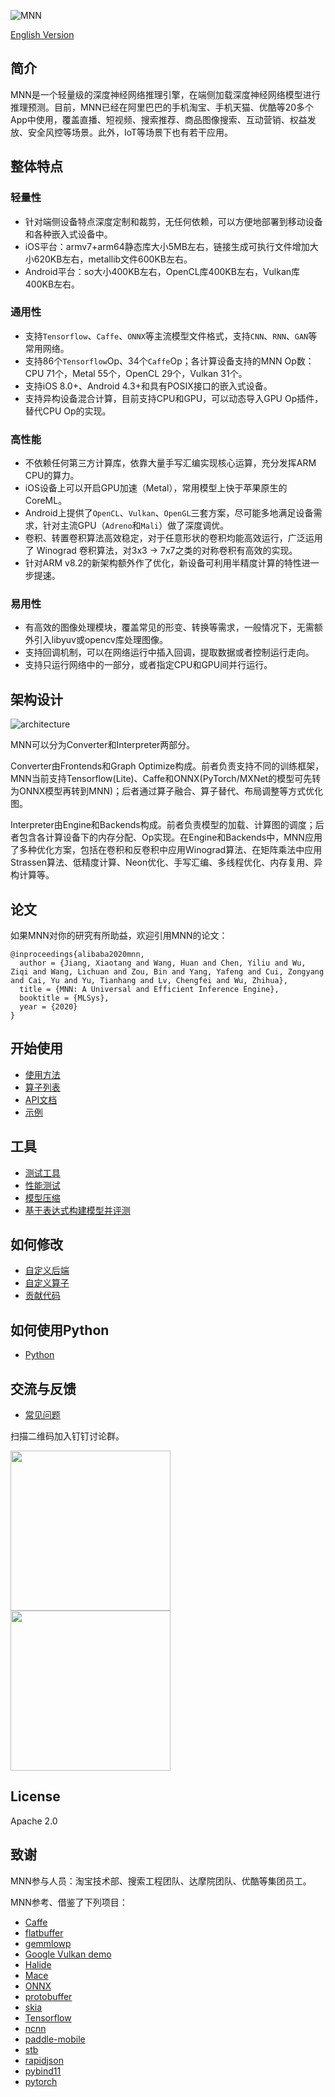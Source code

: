 ![MNN](doc/banner.png)

[English Version](README.md)

## 简介
MNN是一个轻量级的深度神经网络推理引擎，在端侧加载深度神经网络模型进行推理预测。目前，MNN已经在阿里巴巴的手机淘宝、手机天猫、优酷等20多个App中使用，覆盖直播、短视频、搜索推荐、商品图像搜索、互动营销、权益发放、安全风控等场景。此外，IoT等场景下也有若干应用。

## 整体特点
### 轻量性
- 针对端侧设备特点深度定制和裁剪，无任何依赖，可以方便地部署到移动设备和各种嵌入式设备中。
- iOS平台：armv7+arm64静态库大小5MB左右，链接生成可执行文件增加大小620KB左右，metallib文件600KB左右。
- Android平台：so大小400KB左右，OpenCL库400KB左右，Vulkan库400KB左右。

### 通用性
- 支持`Tensorflow`、`Caffe`、`ONNX`等主流模型文件格式，支持`CNN`、`RNN`、`GAN`等常用网络。
- 支持86个`Tensorflow`Op、34个`Caffe`Op；各计算设备支持的MNN Op数：CPU 71个，Metal 55个，OpenCL 29个，Vulkan 31个。
- 支持iOS 8.0+、Android 4.3+和具有POSIX接口的嵌入式设备。
- 支持异构设备混合计算，目前支持CPU和GPU，可以动态导入GPU Op插件，替代CPU Op的实现。

### 高性能
- 不依赖任何第三方计算库，依靠大量手写汇编实现核心运算，充分发挥ARM CPU的算力。
- iOS设备上可以开启GPU加速（Metal），常用模型上快于苹果原生的CoreML。
- Android上提供了`OpenCL`、`Vulkan`、`OpenGL`三套方案，尽可能多地满足设备需求，针对主流GPU（`Adreno`和`Mali`）做了深度调优。
- 卷积、转置卷积算法高效稳定，对于任意形状的卷积均能高效运行，广泛运用了 Winograd 卷积算法，对3x3 -> 7x7之类的对称卷积有高效的实现。
- 针对ARM v8.2的新架构额外作了优化，新设备可利用半精度计算的特性进一步提速。

### 易用性
- 有高效的图像处理模块，覆盖常见的形变、转换等需求，一般情况下，无需额外引入libyuv或opencv库处理图像。
- 支持回调机制，可以在网络运行中插入回调，提取数据或者控制运行走向。
- 支持只运行网络中的一部分，或者指定CPU和GPU间并行运行。

## 架构设计
![architecture](doc/architecture.png)

MNN可以分为Converter和Interpreter两部分。

Converter由Frontends和Graph Optimize构成。前者负责支持不同的训练框架，MNN当前支持Tensorflow(Lite)、Caffe和ONNX(PyTorch/MXNet的模型可先转为ONNX模型再转到MNN)；后者通过算子融合、算子替代、布局调整等方式优化图。

Interpreter由Engine和Backends构成。前者负责模型的加载、计算图的调度；后者包含各计算设备下的内存分配、Op实现。在Engine和Backends中，MNN应用了多种优化方案，包括在卷积和反卷积中应用Winograd算法、在矩阵乘法中应用Strassen算法、低精度计算、Neon优化、手写汇编、多线程优化、内存复用、异构计算等。

## 论文
如果MNN对你的研究有所助益，欢迎引用MNN的论文：

    @inproceedings{alibaba2020mnn,
      author = {Jiang, Xiaotang and Wang, Huan and Chen, Yiliu and Wu, Ziqi and Wang, Lichuan and Zou, Bin and Yang, Yafeng and Cui, Zongyang and Cai, Yu and Yu, Tianhang and Lv, Chengfei and Wu, Zhihua},
      title = {MNN: A Universal and Efficient Inference Engine},
      booktitle = {MLSys},
      year = {2020}
    }


## 开始使用
- [使用方法](https://www.yuque.com/mnn/cn/usage)
- [算子列表](https://www.yuque.com/mnn/en/ops)
- [API文档](doc/API/API_index.html)
- [示例](https://www.yuque.com/mnn/cn/demo_zoo)

## 工具
- [测试工具](https://www.yuque.com/mnn/cn/tool_test)
- [性能测试](https://www.yuque.com/mnn/cn/tool_benchmark)
- [模型压缩](https://www.yuque.com/mnn/cn/tool_quantize)
- [基于表达式构建模型并评测](benchmark/Readme_CN.md)

## 如何修改
- [自定义后端](https://www.yuque.com/mnn/cn/customize_backend)
- [自定义算子](https://www.yuque.com/mnn/cn/customize_op)
- [贡献代码](https://www.yuque.com/mnn/cn/contribute)

## 如何使用Python
- [Python](https://www.yuque.com/mnn/cn/usage_in_python)

##  交流与反馈
- [常见问题](https://www.yuque.com/mnn/en/faq)

扫描二维码加入钉钉讨论群。

<img src="doc/DingTalkQR1.png" height="256"/>
<img src="doc/DingTalkQR2.png" height="256"/>

## License
Apache 2.0

## 致谢
MNN参与人员：淘宝技术部、搜索工程团队、达摩院团队、优酷等集团员工。

MNN参考、借鉴了下列项目：
- [Caffe](https://github.com/BVLC/caffe)
- [flatbuffer](https://github.com/google/flatbuffers)
- [gemmlowp](https://github.com/google/gemmlowp)
- [Google Vulkan demo](http://www.github.com/googlesamples/android-vulkan-tutorials) 
- [Halide](https://github.com/halide/Halide)
- [Mace](https://github.com/XiaoMi/mace)
- [ONNX](https://github.com/onnx/onnx)
- [protobuffer](https://github.com/protocolbuffers/protobuf)
- [skia](https://github.com/google/skia)
- [Tensorflow](https://github.com/tensorflow/tensorflow)
- [ncnn](https://github.com/Tencent/ncnn)
- [paddle-mobile](https://github.com/PaddlePaddle/paddle-mobile)
- [stb](https://github.com/nothings/stb)
- [rapidjson](https://github.com/Tencent/rapidjson)
- [pybind11](https://github.com/pybind/pybind11)
- [pytorch](https://github.com/pytorch/pytorch)

